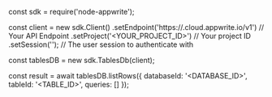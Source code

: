 const sdk = require('node-appwrite');

const client = new sdk.Client()
    .setEndpoint('https://<REGION>.cloud.appwrite.io/v1') // Your API Endpoint
    .setProject('<YOUR_PROJECT_ID>') // Your project ID
    .setSession(''); // The user session to authenticate with

const tablesDB = new sdk.TablesDb(client);

const result = await tablesDB.listRows({
    databaseId: '<DATABASE_ID>',
    tableId: '<TABLE_ID>',
    queries: []
});
